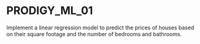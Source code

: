 # PRODIGY_ML_01
Implement a linear regression model to predict the prices of houses based on their square footage and the number of bedrooms and bathrooms. 

